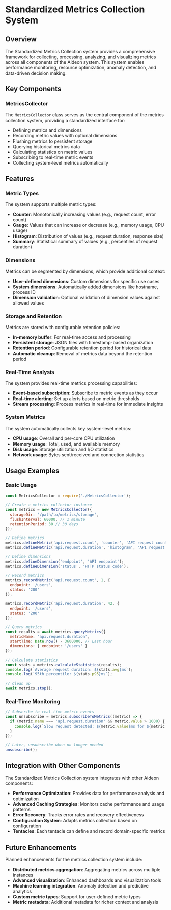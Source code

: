 # Standardized Metrics Collection System

## Overview

The Standardized Metrics Collection system provides a comprehensive framework for collecting, processing, analyzing, and visualizing metrics across all components of the Aideon system. This system enables performance monitoring, resource optimization, anomaly detection, and data-driven decision making.

## Key Components

### MetricsCollector

The `MetricsCollector` class serves as the central component of the metrics collection system, providing a standardized interface for:

- Defining metrics and dimensions
- Recording metric values with optional dimensions
- Flushing metrics to persistent storage
- Querying historical metrics data
- Calculating statistics on metric values
- Subscribing to real-time metric events
- Collecting system-level metrics automatically

## Features

### Metric Types

The system supports multiple metric types:

- **Counter**: Monotonically increasing values (e.g., request count, error count)
- **Gauge**: Values that can increase or decrease (e.g., memory usage, CPU usage)
- **Histogram**: Distribution of values (e.g., request duration, response size)
- **Summary**: Statistical summary of values (e.g., percentiles of request duration)

### Dimensions

Metrics can be segmented by dimensions, which provide additional context:

- **User-defined dimensions**: Custom dimensions for specific use cases
- **System dimensions**: Automatically added dimensions like hostname, process ID
- **Dimension validation**: Optional validation of dimension values against allowed values

### Storage and Retention

Metrics are stored with configurable retention policies:

- **In-memory buffer**: For real-time access and processing
- **Persistent storage**: JSON files with timestamp-based organization
- **Retention period**: Configurable retention period for historical data
- **Automatic cleanup**: Removal of metrics data beyond the retention period

### Real-Time Analysis

The system provides real-time metrics processing capabilities:

- **Event-based subscription**: Subscribe to metric events as they occur
- **Real-time alerting**: Set up alerts based on metric thresholds
- **Stream processing**: Process metrics in real-time for immediate insights

### System Metrics

The system automatically collects key system-level metrics:

- **CPU usage**: Overall and per-core CPU utilization
- **Memory usage**: Total, used, and available memory
- **Disk usage**: Storage utilization and I/O statistics
- **Network usage**: Bytes sent/received and connection statistics

## Usage Examples

### Basic Usage

```javascript
const MetricsCollector = require('./MetricsCollector');

// Create a metrics collector instance
const metrics = new MetricsCollector({
  storageDir: '/path/to/metrics/storage',
  flushInterval: 60000, // 1 minute
  retentionPeriod: 30 // 30 days
});

// Define metrics
metrics.defineMetric('api.request.count', 'counter', 'API request count');
metrics.defineMetric('api.request.duration', 'histogram', 'API request duration in ms');

// Define dimensions
metrics.defineDimension('endpoint', 'API endpoint');
metrics.defineDimension('status', 'HTTP status code');

// Record metrics
metrics.recordMetric('api.request.count', 1, {
  endpoint: '/users',
  status: '200'
});

metrics.recordMetric('api.request.duration', 42, {
  endpoint: '/users',
  status: '200'
});

// Query metrics
const results = await metrics.queryMetrics({
  metricName: 'api.request.duration',
  startTime: Date.now() - 3600000, // Last hour
  dimensions: { endpoint: '/users' }
});

// Calculate statistics
const stats = metrics.calculateStatistics(results);
console.log(`Average request duration: ${stats.avg}ms`);
console.log(`95th percentile: ${stats.p95}ms`);

// Clean up
await metrics.stop();
```

### Real-Time Monitoring

```javascript
// Subscribe to real-time metric events
const unsubscribe = metrics.subscribeToMetrics((metric) => {
  if (metric.name === 'api.request.duration' && metric.value > 1000) {
    console.log(`Slow request detected: ${metric.value}ms for ${metric.dimensions.endpoint}`);
  }
});

// Later, unsubscribe when no longer needed
unsubscribe();
```

## Integration with Other Components

The Standardized Metrics Collection system integrates with other Aideon components:

- **Performance Optimization**: Provides data for performance analysis and optimization
- **Advanced Caching Strategies**: Monitors cache performance and usage patterns
- **Error Recovery**: Tracks error rates and recovery effectiveness
- **Configuration System**: Adapts metrics collection based on configuration
- **Tentacles**: Each tentacle can define and record domain-specific metrics

## Future Enhancements

Planned enhancements for the metrics collection system include:

- **Distributed metrics aggregation**: Aggregating metrics across multiple instances
- **Advanced visualization**: Enhanced dashboards and visualization tools
- **Machine learning integration**: Anomaly detection and predictive analytics
- **Custom metric types**: Support for user-defined metric types
- **Metric metadata**: Additional metadata for richer context and analysis
